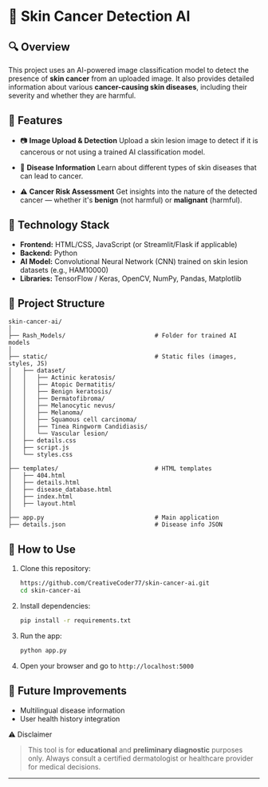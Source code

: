 
# 🧠 Skin Cancer Detection AI

## 🔍 Overview

This project uses an AI-powered image classification model to detect the presence of **skin cancer** from an uploaded image. It also provides detailed information about various **cancer-causing skin diseases**, including their severity and whether they are harmful.

## 🚀 Features

* 📷 **Image Upload & Detection**
  Upload a skin lesion image to detect if it is cancerous or not using a trained AI classification model.

* 🧬 **Disease Information**
  Learn about different types of skin diseases that can lead to cancer.

* ⚠️ **Cancer Risk Assessment**
  Get insights into the nature of the detected cancer — whether it's **benign** (not harmful) or **malignant** (harmful).

## 🧠 Technology Stack

* **Frontend:** HTML/CSS, JavaScript (or Streamlit/Flask if applicable)
* **Backend:** Python
* **AI Model:** Convolutional Neural Network (CNN) trained on skin lesion datasets (e.g., HAM10000)
* **Libraries:** TensorFlow / Keras, OpenCV, NumPy, Pandas, Matplotlib

## 📁 Project Structure

```
skin-cancer-ai/
│
├── Rash_Models/                         # Folder for trained AI models
│
├── static/                              # Static files (images, styles, JS)
│   ├── dataset/
│   │   ├── Actinic keratosis/
│   │   ├── Atopic Dermatitis/
│   │   ├── Benign keratosis/
│   │   ├── Dermatofibroma/
│   │   ├── Melanocytic nevus/
│   │   ├── Melanoma/
│   │   ├── Squamous cell carcinoma/
│   │   ├── Tinea Ringworm Candidiasis/
│   │   └── Vascular lesion/
│   ├── details.css
│   ├── script.js
│   └── styles.css
│
├── templates/                           # HTML templates
│   ├── 404.html
│   ├── details.html
│   ├── disease_database.html
│   ├── index.html
│   ├── layout.html
│
├── app.py                               # Main application 
├── details.json                         # Disease info JSON
```

## 🧪 How to Use

1. Clone this repository:

   ```bash
   https://github.com/CreativeCoder77/skin-cancer-ai.git
   cd skin-cancer-ai
   ```

2. Install dependencies:

   ```bash
   pip install -r requirements.txt
   ```

3. Run the app:

   ```bash
   python app.py
   ```

4. Open your browser and go to `http://localhost:5000`

## 📖 Future Improvements

* Multilingual disease information
* User health history integration


⚠️ Disclaimer

> This tool is for **educational** and **preliminary diagnostic** purposes only. Always consult a certified dermatologist or healthcare provider for medical decisions.


---
